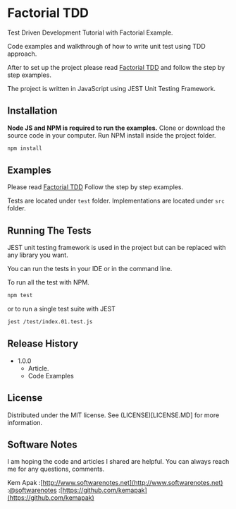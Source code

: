 # Factorial TDD

Test Driven Development Tutorial with Factorial Example.

Code examples and walkthrough of how to write unit test using TDD approach.

After to set up the project please read [Factorial TDD](factorial-tdd.md) and follow the step by step examples.

The project is written in JavaScript using JEST Unit Testing Framework.

## Installation

**Node JS and NPM is required to run the examples.**
Clone or download the source code in your computer.
Run NPM install inside the project folder.

```sh
npm install
```

## Examples

Please read [Factorial TDD](factorial-tdd.md)
Follow the step by step examples.

Tests are located under `test` folder.
Implementations are located under `src` folder.

## Running The Tests
JEST unit testing framework is used in the project but can be replaced with any library you want.

You can run the tests in your IDE or in the command line.

To run all the test with NPM.
```sh
npm test
```

or to run a single test suite with JEST

```sh
jest /test/index.01.test.js
```

## Release History

* 1.0.0
	* Article.
	* Code Examples

## License
Distributed under the MIT license. See (LICENSE)[LICENSE.MD] for more information.

## Software Notes

I am hoping the code and articles I shared are helpful. You can always reach me for any questions, comments.

Kem Apak
:[http://www.softwarenotes.net](http://www.softwarenotes.net)
:[@softwarenotes](https://twitter.com/softwarenotes)
:[https://github.com/kemapak](https://github.com/kemapak)



